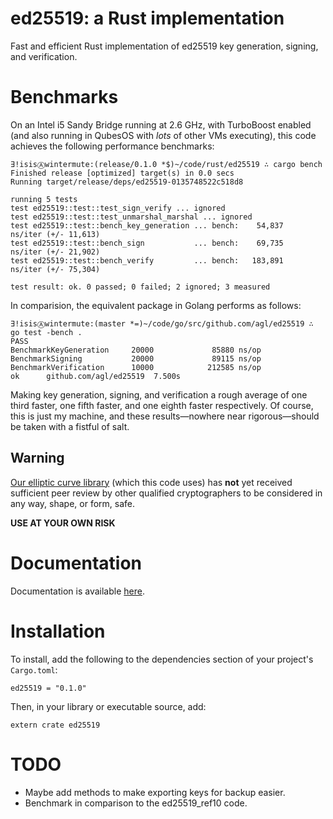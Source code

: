 # ed25519: a Rust implementation

Fast and efficient Rust implementation of ed25519 key generation, signing, and
verification.

# Benchmarks

On an Intel i5 Sandy Bridge running at 2.6 GHz, with TurboBoost enabled (and
also running in QubesOS with *lots* of other VMs executing), this code
achieves the following performance benchmarks:

    ∃!isisⒶwintermute:(release/0.1.0 *$)~/code/rust/ed25519 ∴ cargo bench
    Finished release [optimized] target(s) in 0.0 secs
    Running target/release/deps/ed25519-0135748522c518d8

    running 5 tests
    test ed25519::test::test_sign_verify ... ignored
    test ed25519::test::test_unmarshal_marshal ... ignored
    test ed25519::test::bench_key_generation ... bench:    54,837   ns/iter (+/- 11,613)
    test ed25519::test::bench_sign           ... bench:    69,735   ns/iter (+/- 21,902)
    test ed25519::test::bench_verify         ... bench:   183,891   ns/iter (+/- 75,304)

    test result: ok. 0 passed; 0 failed; 2 ignored; 3 measured

In comparision, the equivalent package in Golang performs as follows:

    ∃!isisⒶwintermute:(master *=)~/code/go/src/github.com/agl/ed25519 ∴ go test -bench .
    PASS
    BenchmarkKeyGeneration     20000             85880 ns/op
    BenchmarkSigning           20000             89115 ns/op
    BenchmarkVerification      10000            212585 ns/op
    ok      github.com/agl/ed25519  7.500s

Making key generation, signing, and verification a rough average of one third
faster, one fifth faster, and one eighth faster respectively.  Of course, this
is just my machine, and these results—nowhere near rigorous—should be taken
with a fistful of salt.

## Warning

[Our elliptic curve library](https://github.com/isislovecruft/curve25519-dalek)
(which this code uses) has **not** yet received sufficient peer review by
other qualified cryptographers to be considered in any way, shape, or form,
safe.

**USE AT YOUR OWN RISK**

# Documentation

Documentation is available [here](https://docs.rs/ed25519-dalek).

# Installation

To install, add the following to the dependencies section of your project's
`Cargo.toml`:

    ed25519 = "0.1.0"

Then, in your library or executable source, add:

    extern crate ed25519

# TODO

 * Maybe add methods to make exporting keys for backup easier.
 * Benchmark in comparison to the ed25519_ref10 code.
